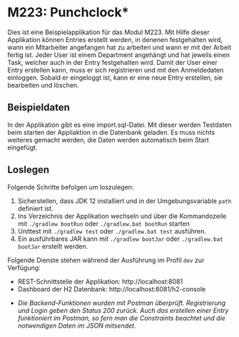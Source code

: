 # M223: Punchclock*
Dies ist eine Beispielapplikation für das Modul M223.
Mit Hilfe dieser Applikation können Entries erstellt werden, in denenen 
festgehalten wird, wann ein Mitarbeiter angefangen hat zu arbeiten und wann er mit der Arbeit fertig ist.
Jeder User ist einem Department angehängt und hat jeweils einen Task, welcher auch in der Entry festgehalten wird.
Damit der User einer Entry erstellen kann, muss er sich registrieren und mit den Anmeldedaten einloggen. 
Sobald er eingeloggt ist, kann er eine neue Entry erstellen, sie bearbeiten und löschen.


## Beispieldaten
In der Applikation gibt es eine import.sql-Datei. Mit dieser werden Testdaten beim starten der Appliaktion
in die Datenbank geladen. Es muss nichts weiteres gemacht werden, die Daten werden automatisch beim Start eingefügt.

## Loslegen
Folgende Schritte befolgen um loszulegen:
1. Sicherstellen, dass JDK 12 installiert und in der Umgebungsvariable `path` definiert ist.
1. Ins Verzeichnis der Applikation wechseln und über die Kommandozeile mit `./gradlew bootRun` oder `./gradlew.bat bootRun` starten
1. Unittest mit `./gradlew test` oder `./gradlew.bat test` ausführen.
1. Ein ausführbares JAR kann mit `./gradlew bootJar` oder `./gradlew.bat bootJar` erstellt werden.

Folgende Dienste stehen während der Ausführung im Profil `dev` zur Verfügung:
- REST-Schnittstelle der Applikation: http://localhost:8081
- Dashboard der H2 Datenbank: http://localhost:8081/h2-console

* _Die Backend-Funktionen wurden mit Postman überprüft. Registrierung und Login geben den Status 200 zurück.
Auch das erstellen einer Entry funktioniert im Postman, so fern man die Constraints beachtet und die notwendigen Daten im JSON mitsendet._